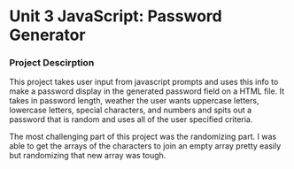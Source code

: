 # Unit 3 JavaScript: Password Generator

### **Project Descirption**
This project takes user input from javascript prompts and uses this info to make a password display in the generated password field on a HTML file. It takes in password length, weather the user wants uppercase letters, lowercase letters, special characters, and numbers and spits out a password that is random and uses all of the user specified criteria. 

The most challenging part of this project was the randomizing part. I was able to get the arrays of the characters to join an empty array pretty easily but randomizing that new array was tough.


